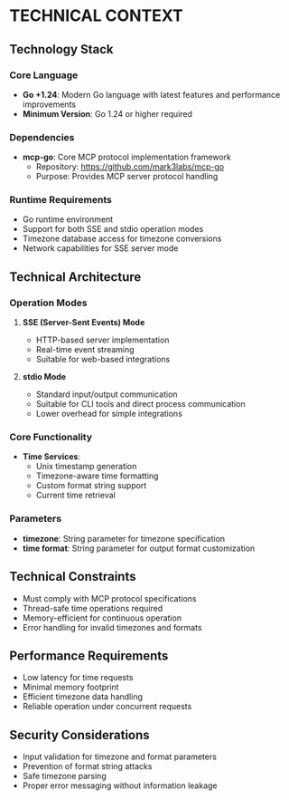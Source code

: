 # TECHNICAL CONTEXT

## Technology Stack

### Core Language
- **Go +1.24**: Modern Go language with latest features and performance improvements
- **Minimum Version**: Go 1.24 or higher required

### Dependencies
- **mcp-go**: Core MCP protocol implementation framework
  - Repository: https://github.com/mark3labs/mcp-go
  - Purpose: Provides MCP server protocol handling

### Runtime Requirements
- Go runtime environment
- Support for both SSE and stdio operation modes
- Timezone database access for timezone conversions
- Network capabilities for SSE server mode

## Technical Architecture

### Operation Modes
1. **SSE (Server-Sent Events) Mode**
   - HTTP-based server implementation
   - Real-time event streaming
   - Suitable for web-based integrations

2. **stdio Mode**
   - Standard input/output communication
   - Suitable for CLI tools and direct process communication
   - Lower overhead for simple integrations

### Core Functionality
- **Time Services**:
  - Unix timestamp generation
  - Timezone-aware time formatting
  - Custom format string support
  - Current time retrieval

### Parameters
- **timezone**: String parameter for timezone specification
- **time format**: String parameter for output format customization

## Technical Constraints
- Must comply with MCP protocol specifications
- Thread-safe time operations required
- Memory-efficient for continuous operation
- Error handling for invalid timezones and formats

## Performance Requirements
- Low latency for time requests
- Minimal memory footprint
- Efficient timezone data handling
- Reliable operation under concurrent requests

## Security Considerations
- Input validation for timezone and format parameters
- Prevention of format string attacks
- Safe timezone parsing
- Proper error messaging without information leakage 